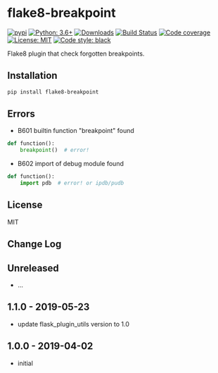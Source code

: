# flake8-breakpoint

[![pypi](https://badge.fury.io/py/flake8-breakpoint.svg)](https://pypi.org/project/flake8-breakpoint)
[![Python: 3.6+](https://img.shields.io/badge/Python-3.6+-blue.svg)](https://pypi.org/project/flake8-breakpoint)
[![Downloads](https://img.shields.io/pypi/dm/flake8-breakpoint.svg)](https://pypistats.org/packages/flake8-breakpoint)
[![Build Status](https://travis-ci.org/Afonasev/flake8-breakpoint.svg?branch=master)](https://travis-ci.org/Afonasev/flake8-breakpoint)
[![Code coverage](https://codecov.io/gh/afonasev/flake8-breakpoint/branch/master/graph/badge.svg)](https://codecov.io/gh/afonasev/flake8-breakpoint)
[![License: MIT](https://img.shields.io/badge/License-MIT-green.svg)](https://en.wikipedia.org/wiki/MIT_License)
[![Code style: black](https://img.shields.io/badge/code%20style-black-000000.svg)](https://github.com/ambv/black)

Flake8 plugin that check forgotten breakpoints.

## Installation

```bash
pip install flake8-breakpoint
```

## Errors

* B601 builtin function "breakpoint" found

```python
def function():
    breakpoint()  # error!
```

* B602 import of debug module found

```python
def function():
    import pdb  # error! or ipdb/pudb
```

## License

MIT

## Change Log

Unreleased
-----

* ...

1.1.0 - 2019-05-23
-----

* update flask_plugin_utils version to 1.0

1.0.0 - 2019-04-02
-----

* initial
